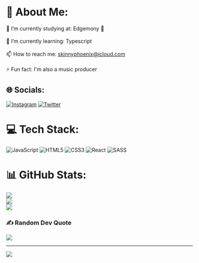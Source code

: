 # 💫 About Me:
🔭 I’m currently studying at: Edgemony 💎<br><br>🌱 I’m currently learning: Typescript<br><br>📫 How to reach me: skinnyphoenix@icloud.com<br><br>⚡ Fun fact: I'm also a music producer

## 🌐 Socials:
[![Instagram](https://img.shields.io/badge/Instagram-%23E4405F.svg?logo=Instagram&logoColor=white)](https://instagram.com/skinnyphoenix) [![Twitter](https://img.shields.io/badge/Twitter-%231DA1F2.svg?logo=Twitter&logoColor=white)](https://twitter.com/skinnyphoenix_) 

# 💻 Tech Stack:
![JavaScript](https://img.shields.io/badge/javascript-%23323330.svg?style=for-the-badge&logo=javascript&logoColor=%23F7DF1E) ![HTML5](https://img.shields.io/badge/html5-%23E34F26.svg?style=for-the-badge&logo=html5&logoColor=white) ![CSS3](https://img.shields.io/badge/css3-%231572B6.svg?style=for-the-badge&logo=css3&logoColor=white) ![React](https://img.shields.io/badge/react-%2320232a.svg?style=for-the-badge&logo=react&logoColor=%2361DAFB) ![SASS](https://img.shields.io/badge/SASS-hotpink.svg?style=for-the-badge&logo=SASS&logoColor=white)
# 📊 GitHub Stats:
![](https://github-readme-stats.vercel.app/api?username=skinnyphoenix&theme=dark&hide_border=false&include_all_commits=false&count_private=false)<br/>
![](https://github-readme-streak-stats.herokuapp.com/?user=skinnyphoenix&theme=dark&hide_border=false)<br/>
![](https://github-readme-stats.vercel.app/api/top-langs/?username=skinnyphoenix&theme=dark&hide_border=false&include_all_commits=false&count_private=false&layout=compact)

### ✍️ Random Dev Quote
![](https://quotes-github-readme.vercel.app/api?type=horizontal&theme=tokyonight)

---
[![](https://visitcount.itsvg.in/api?id=skinnyphoenix&icon=0&color=1)](https://visitcount.itsvg.in)

<!-- Proudly created with GPRM ( https://gprm.itsvg.in ) -->
